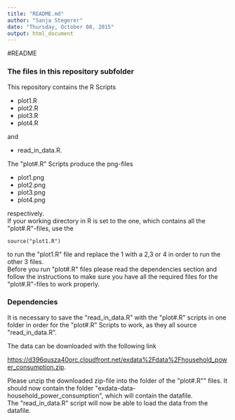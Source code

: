 ```yaml
---
title: "README.md"
author: "Sanja Stegerer"
date: "Thursday, October 08, 2015"
output: html_document
---
```

#README

### The files in this repository subfolder

This repository contains the R Scripts <br />

* plot1.R
* plot2.R
* plot3.R
* plot4.R

and<br />

* read_in_data.R. 

The "plot#.R" Scripts produce the png-files<br />

* plot1.png
* plot2.png
* plot3.png
* plot4.png

respectively. <br /> 
If your working directory in R is set to the one, which contains all the "plot#.R"-files, use the 

```{r}
source("plot1.R")
```
to run the "plot1.R" file and replace the 1 with a 2,3 or 4 in order to run the other 3 files. <br />
Before you run "plot#.R" files please read the dependencies section and follow the instructions to make sure you have all the required files for the "plot#.R"-files to work properly. 

### Dependencies

It is necessary to save the "read_in_data.R" with the "plot#.R" scripts in one folder in order for the "plot#.R" Scripts to work, as they all source "read_in_data.R". <br />

The data can be downloaded with the following link

<https://d396qusza40orc.cloudfront.net/exdata%2Fdata%2Fhousehold_power_consumption.zip>.

Please unzip the downloaded zip-file into the folder of the "plot#.R"" files. It should now contain the folder "exdata-data-household_power_consumption", which will contain the datafile. <br />
The "read_in_data.R" script will now be able to load the data from the datafile.  